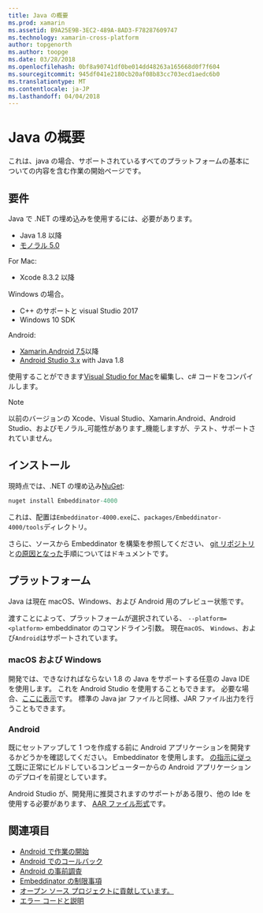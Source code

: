 ```yaml
---
title: Java の概要
ms.prod: xamarin
ms.assetid: B9A25E9B-3EC2-489A-8AD3-F78287609747
ms.technology: xamarin-cross-platform
author: topgenorth
ms.author: toopge
ms.date: 03/28/2018
ms.openlocfilehash: 0bf8a90741df0be014dd48263a165668d0f7f604
ms.sourcegitcommit: 945df041e2180cb20af08b83cc703ecd1aedc6b0
ms.translationtype: MT
ms.contentlocale: ja-JP
ms.lasthandoff: 04/04/2018
---
```

# <a name="getting-started-with-java"></a>Java の概要


これは、java の場合、サポートされているすべてのプラットフォームの基本についての内容を含む作業の開始ページです。

## <a name="requirements"></a>要件

Java で .NET の埋め込みを使用するには、必要があります。

* Java 1.8 以降
* [モノラル 5.0](http://www.mono-project.com/download/)

For Mac:
* Xcode 8.3.2 以降

Windows の場合。
* C++ のサポートと visual Studio 2017
* Windows 10 SDK

Android:
* [Xamarin.Android 7.5](https://www.visualstudio.com/xamarin/)以降
* [Android Studio 3.x](https://developer.android.com/studio/index.html) with Java 1.8

使用することができます[Visual Studio for Mac](https://www.visualstudio.com/vs/visual-studio-mac/)を編集し、c# コードをコンパイルします。

> [!NOTE]
> 以前のバージョンの Xcode、Visual Studio、Xamarin.Android、Android Studio、およびモノラル_可能性があります_機能しますが、テスト、サポートされていません。

## <a name="installation"></a>インストール

現時点では、.NET の埋め込み[NuGet](https://www.nuget.org/packages/Embeddinator-4000/):

```csharp
nuget install Embeddinator-4000
```
これは、配置は`Embeddinator-4000.exe`に、`packages/Embeddinator-4000/tools`ディレクトリ。

さらに、ソースから Embeddinator を構築を参照してください、 [git リポジトリ](https://github.com/mono/Embeddinator-4000/)と[の原因となった](https://github.com/mono/Embeddinator-4000/blob/master/docs/Contributing.md)手順についてはドキュメントです。

## <a name="platforms"></a>プラットフォーム

Java は現在 macOS、Windows、および Android 用のプレビュー状態です。

渡すことによって、プラットフォームが選択されている、 `--platform=<platform>` embeddinator のコマンドライン引数。 現在`macOS`、 `Windows`、および`Android`はサポートされています。

### <a name="macos-and-windows"></a>macOS および Windows

開発では、できなければならない 1.8 の Java をサポートする任意の Java IDE を使用します。 これを Android Studio を使用することもできます。 必要な場合、[ここに表示](https://stackoverflow.com/questions/16626810/can-android-studio-be-used-to-run-standard-java-projects)です。 標準の Java jar ファイルと同様、JAR ファイル出力を行うこともできます。

### <a name="android"></a>Android

既にセットアップして 1 つを作成する前に Android アプリケーションを開発するかどうかを確認してください。 Embeddinator を使用します。 [の指示に従って](~/tools/dotnet-embedding/get-started/java/android.md)既に正常にビルドしているコンピューターからの Android アプリケーションのデプロイを前提としています。

Android Studio が、開発用に推奨されますのサポートがある限り、他の Ide を使用する必要があります、 [AAR ファイル形式](https://developer.android.com/studio/projects/android-library.html)です。

## <a name="further-reading"></a>関連項目

* [Android で作業の開始](~/tools/dotnet-embedding/get-started/java/android.md)
* [Android でのコールバック](~/tools/dotnet-embedding/android/callbacks.md)
* [Android の事前調査](~/tools/dotnet-embedding/android/index.md)
* [Embeddinator の制限事項](~/tools/dotnet-embedding/limitations.md)
* [オープン ソース プロジェクトに貢献しています。](https://github.com/mono/Embeddinator-4000/blob/master/docs/Contributing.md)
* [エラー コードと説明](~/tools/dotnet-embedding/errors.md)

